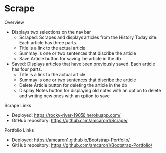 # Scrape

Overview
 - Displays two selections on the nav bar
   - Scraped: Scrapes and displays articles from the History Today site.  Each article has three parts.
    - Title is a link to the actual article
    - Summay is one or two sentences that discribe the article
    - Save Article button for saving the article in the db
  - Saved: Displays articles that have been previously saved.  Each article has four parts.
    - Title is a link to the actual article
    - Summay is one or two sentences that discribe the article
    - Delete Article button for deleting the article in the db
    - Display Notes button for displaying old notes with an option to delete and writing new ones with an option to save

Scrape Links
 - Deployed: https://rocky-river-19056.herokuapp.com/
 - GitHub repository: https://github.com/amcaron1/Scrape/

Portfolio Links
 - Deployed: https://amcaron1.github.io/Bootstrap-Portfolio/
 - GitHub repository: https://github.com/amcaron1/Bootstrap-Portfolio/           